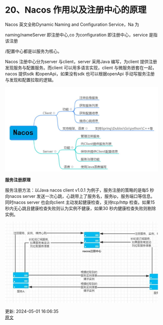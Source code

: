 # 20、Nacos 作用以及注册中心的原理

Nacos 英文全称Dynamic Naming and Configuration Service，Na 为

naming/nameServer 即注册中心,co 为configuration 即注册中心，service 是指该注册

/配置中心都是以服务为核心。


Nacos 注册中心分为server 与client，server 采用Java 编写，为client 提供注册发现服务与配置服务。而client 可以用多语言实现，client 与微服务嵌套在一起，nacos 提供sdk 和openApi，如果没有sdk 也可以根据openApi 手动写服务注册与发现和配置拉取的逻辑。

![1714550780327-2ac0e060-e0e3-4136-8f1a-15fef4b1b52f.png](./img/BkDTgAksgNKbO4Lw/1714550780327-2ac0e060-e0e3-4136-8f1a-15fef4b1b52f-661159.png)

**服务注册原理**

服务注册方法：以Java nacos client v1.0.1 为例子，服务注册的策略的是每5 秒向nacos server 发送一次心跳，心跳带上了服务名，服务ip，服务端口等信息。同时nacos server 也会向client 主动发起健康检查，支持tcp/http 检查。如果15 秒内无心跳且健康检查失败则认为实例不健康，如果30 秒内健康检查失败则剔除实例。

![1714550793849-3a06c02f-0965-472c-8497-ab71ca54a26a.png](./img/BkDTgAksgNKbO4Lw/1714550793849-3a06c02f-0965-472c-8497-ab71ca54a26a-435482.png)


更新: 2024-05-01 16:06:35  
[原文](<https://www.yuque.com/zhichangzhishiku/edrbqg/vygi74py7aln8g2e>)